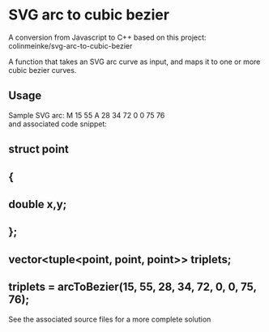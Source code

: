 # SVG arc to cubic bezier
A conversion from Javascript to C++ based on this project:
colinmeinke/svg-arc-to-cubic-bezier

A function that takes an SVG arc curve as input, and maps it to
one or more cubic bezier curves.
## Usage
Sample SVG arc: M 15 55 A 28 34 72 0 0 75 76 <br>
and associated code snippet:

## struct point
## {
## double x,y;
## };

## vector<tuple<point, point, point>> triplets;<br>
## triplets = arcToBezier(15, 55, 28, 34, 72, 0, 0, 75, 76); 

See the associated source files for a more complete solution
